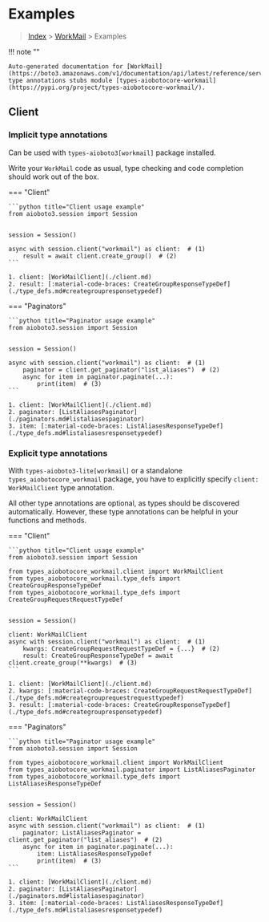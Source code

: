 # Examples

> [Index](../README.md) > [WorkMail](./README.md) > Examples

!!! note ""

    Auto-generated documentation for [WorkMail](https://boto3.amazonaws.com/v1/documentation/api/latest/reference/services/workmail.html#WorkMail)
    type annotations stubs module [types-aiobotocore-workmail](https://pypi.org/project/types-aiobotocore-workmail/).

## Client

### Implicit type annotations

Can be used with `types-aioboto3[workmail]` package installed.

Write your `WorkMail` code as usual,
type checking and code completion should work out of the box.



=== "Client"

    ```python title="Client usage example"
    from aioboto3.session import Session


    session = Session()

    async with session.client("workmail") as client:  # (1)
        result = await client.create_group()  # (2)
    ```

    1. client: [WorkMailClient](./client.md)
    2. result: [:material-code-braces: CreateGroupResponseTypeDef](./type_defs.md#creategroupresponsetypedef) 



=== "Paginators"

    ```python title="Paginator usage example"
    from aioboto3.session import Session


    session = Session()

    async with session.client("workmail") as client:  # (1)
        paginator = client.get_paginator("list_aliases")  # (2)
        async for item in paginator.paginate(...):
            print(item)  # (3)
    ```

    1. client: [WorkMailClient](./client.md)
    2. paginator: [ListAliasesPaginator](./paginators.md#listaliasespaginator)
    3. item: [:material-code-braces: ListAliasesResponseTypeDef](./type_defs.md#listaliasesresponsetypedef) 




### Explicit type annotations

With `types-aioboto3-lite[workmail]`
or a standalone `types_aiobotocore_workmail` package, you have to explicitly specify
`client: WorkMailClient` type annotation.

All other type annotations are optional, as types should be discovered automatically.
However, these type annotations can be helpful in your functions and methods.


=== "Client"

    ```python title="Client usage example"
    from aioboto3.session import Session

    from types_aiobotocore_workmail.client import WorkMailClient
    from types_aiobotocore_workmail.type_defs import CreateGroupResponseTypeDef
    from types_aiobotocore_workmail.type_defs import CreateGroupRequestRequestTypeDef


    session = Session()

    client: WorkMailClient
    async with session.client("workmail") as client:  # (1)
        kwargs: CreateGroupRequestRequestTypeDef = {...}  # (2)
        result: CreateGroupResponseTypeDef = await client.create_group(**kwargs)  # (3)
    ```

    1. client: [WorkMailClient](./client.md)
    2. kwargs: [:material-code-braces: CreateGroupRequestRequestTypeDef](./type_defs.md#creategrouprequestrequesttypedef) 
    3. result: [:material-code-braces: CreateGroupResponseTypeDef](./type_defs.md#creategroupresponsetypedef) 



=== "Paginators"

    ```python title="Paginator usage example"
    from aioboto3.session import Session

    from types_aiobotocore_workmail.client import WorkMailClient
    from types_aiobotocore_workmail.paginator import ListAliasesPaginator
    from types_aiobotocore_workmail.type_defs import ListAliasesResponseTypeDef


    session = Session()

    client: WorkMailClient
    async with session.client("workmail") as client:  # (1)
        paginator: ListAliasesPaginator = client.get_paginator("list_aliases")  # (2)
        async for item in paginator.paginate(...):
            item: ListAliasesResponseTypeDef
            print(item)  # (3)
    ```

    1. client: [WorkMailClient](./client.md)
    2. paginator: [ListAliasesPaginator](./paginators.md#listaliasespaginator)
    3. item: [:material-code-braces: ListAliasesResponseTypeDef](./type_defs.md#listaliasesresponsetypedef) 




